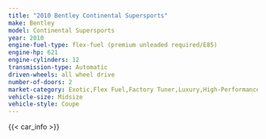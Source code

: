 ```yaml
---
title: "2010 Bentley Continental Supersports"
make: Bentley
model: Continental Supersports
year: 2010
engine-fuel-type: flex-fuel (premium unleaded required/E85)
engine-hp: 621
engine-cylinders: 12
transmission-type: Automatic
driven-wheels: all wheel drive
number-of-doors: 2
market-category: Exotic,Flex Fuel,Factory Tuner,Luxury,High-Performance
vehicle-size: Midsize
vehicle-style: Coupe
---
```


{{< car_info >}}
